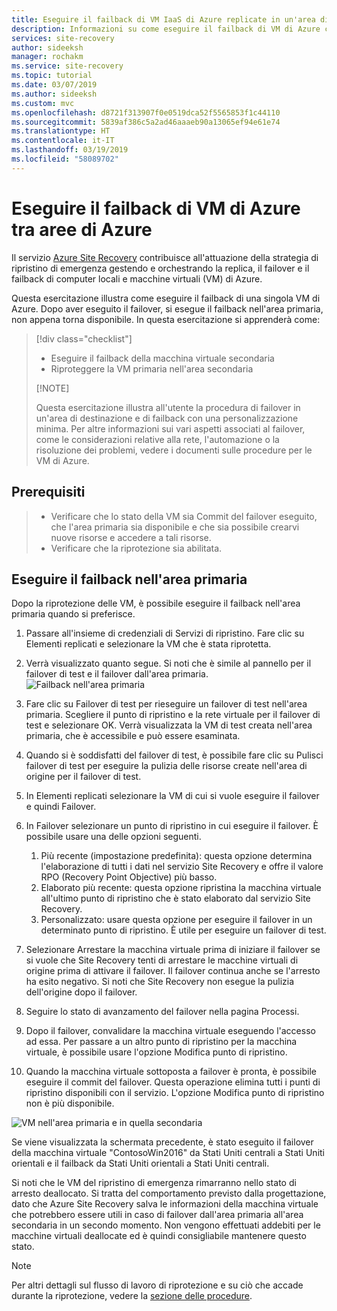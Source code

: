 ```yaml
---
title: Eseguire il failback di VM IaaS di Azure replicate in un'area di Azure secondaria per il ripristino di emergenza con il servizio Azure Site Recovery.
description: Informazioni su come eseguire il failback di VM di Azure con il servizio Azure Site Recovery.
services: site-recovery
author: sideeksh
manager: rochakm
ms.service: site-recovery
ms.topic: tutorial
ms.date: 03/07/2019
ms.author: sideeksh
ms.custom: mvc
ms.openlocfilehash: d8721f313907f0e0519dca52f5565853f1c44110
ms.sourcegitcommit: 5839af386c5a2ad46aaaeb90a13065ef94e61e74
ms.translationtype: HT
ms.contentlocale: it-IT
ms.lasthandoff: 03/19/2019
ms.locfileid: "58089702"
---
```

# <a name="fail-back-azure-vms-between-azure-regions"></a>Eseguire il failback di VM di Azure tra aree di Azure

Il servizio [Azure Site Recovery](site-recovery-overview.md) contribuisce all'attuazione della strategia di ripristino di emergenza gestendo e orchestrando la replica, il failover e il failback di computer locali e macchine virtuali (VM) di Azure.

Questa esercitazione illustra come eseguire il failback di una singola VM di Azure. Dopo aver eseguito il failover, si esegue il failback nell'area primaria, non appena torna disponibile. In questa esercitazione si apprenderà come:

> [!div class="checklist"]
> 
> * Eseguire il failback della macchina virtuale secondaria
> * Riproteggere la VM primaria nell'area secondaria
> 
> [!NOTE]
> 
> Questa esercitazione illustra all'utente la procedura di failover in un'area di destinazione e di failback con una personalizzazione minima. Per altre informazioni sui vari aspetti associati al failover, come le considerazioni relative alla rete, l'automazione o la risoluzione dei problemi, vedere i documenti sulle procedure per le VM di Azure.

## <a name="prerequisites"></a>Prerequisiti

> * Verificare che lo stato della VM sia Commit del failover eseguito, che l'area primaria sia disponibile e che sia possibile crearvi nuove risorse e accedere a tali risorse.
> * Verificare che la riprotezione sia abilitata.

## <a name="fail-back-to-the-primary-region"></a>Eseguire il failback nell'area primaria

Dopo la riprotezione delle VM, è possibile eseguire il failback nell'area primaria quando si preferisce.

1. Passare all'insieme di credenziali di Servizi di ripristino. Fare clic su Elementi replicati e selezionare la VM che è stata riprotetta.

2. Verrà visualizzato quanto segue. Si noti che è simile al pannello per il failover di test e il failover dall'area primaria.
![Failback nell'area primaria](./media/site-recovery-azure-to-azure-failback/azure-to-azure-failback.png)

3. Fare clic su Failover di test per rieseguire un failover di test nell'area primaria. Scegliere il punto di ripristino e la rete virtuale per il failover di test e selezionare OK. Verrà visualizzata la VM di test creata nell'area primaria, che è accessibile e può essere esaminata.

4. Quando si è soddisfatti del failover di test, è possibile fare clic su Pulisci failover di test per eseguire la pulizia delle risorse create nell'area di origine per il failover di test.

5. In Elementi replicati selezionare la VM di cui si vuole eseguire il failover e quindi Failover.

6. In Failover selezionare un punto di ripristino in cui eseguire il failover. È possibile usare una delle opzioni seguenti.
    1. Più recente (impostazione predefinita): questa opzione determina l'elaborazione di tutti i dati nel servizio Site Recovery e offre il valore RPO (Recovery Point Objective) più basso.
    2. Elaborato più recente: questa opzione ripristina la macchina virtuale all'ultimo punto di ripristino che è stato elaborato dal servizio Site Recovery.
    3. Personalizzato: usare questa opzione per eseguire il failover in un determinato punto di ripristino. È utile per eseguire un failover di test.

7. Selezionare Arrestare la macchina virtuale prima di iniziare il failover se si vuole che Site Recovery tenti di arrestare le macchine virtuali di origine prima di attivare il failover. Il failover continua anche se l'arresto ha esito negativo. Si noti che Site Recovery non esegue la pulizia dell'origine dopo il failover.

8. Seguire lo stato di avanzamento del failover nella pagina Processi.

9. Dopo il failover, convalidare la macchina virtuale eseguendo l'accesso ad essa. Per passare a un altro punto di ripristino per la macchina virtuale, è possibile usare l'opzione Modifica punto di ripristino.

10. Quando la macchina virtuale sottoposta a failover è pronta, è possibile eseguire il commit del failover. Questa operazione elimina tutti i punti di ripristino disponibili con il servizio. L'opzione Modifica punto di ripristino non è più disponibile.

![VM nell'area primaria e in quella secondaria](./media/site-recovery-azure-to-azure-failback/azure-to-azure-failback-vm-view.png)

Se viene visualizzata la schermata precedente, è stato eseguito il failover della macchina virtuale "ContosoWin2016" da Stati Uniti centrali a Stati Uniti orientali e il failback da Stati Uniti orientali a Stati Uniti centrali.

Si noti che le VM del ripristino di emergenza rimarranno nello stato di arresto deallocato. Si tratta del comportamento previsto dalla progettazione, dato che Azure Site Recovery salva le informazioni della macchina virtuale che potrebbero essere utili in caso di failover dall'area primaria all'area secondaria in un secondo momento. Non vengono effettuati addebiti per le macchine virtuali deallocate ed è quindi consigliabile mantenere questo stato.

> [!NOTE]
> Per altri dettagli sul flusso di lavoro di riprotezione e su ciò che accade durante la riprotezione, vedere la [sezione delle procedure](https://docs.microsoft.com/azure/site-recovery/azure-to-azure-how-to-reprotect#what-happens-during-reprotection).
